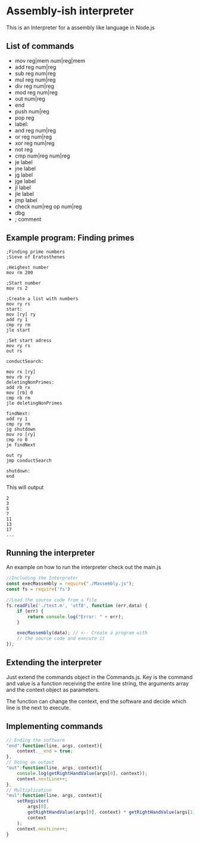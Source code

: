 # Assembly-ish interpreter
This is an Interpreter for a assembly like language in Node.js
## List of commands
* mov reg|mem num|reg|mem
* add reg num|reg
* sub reg num|reg
* mul reg num|reg
* div reg num|reg
* mod reg num|reg
* out num|reg
* end
* push num|reg
* pop reg
* label:
* and reg num|reg
* or reg num|reg
* xor reg num|reg
* not reg
* cmp num|reg num|reg
* je label
* jne label
* jg label
* jge label
* jl label
* jle label
* jmp label
* check num|reg op num|reg
* dbg
* ; comment
## Example program: Finding primes
```
;Finding prime numbers
;Sieve of Eratosthenes

;Heighest number
mov rm 200

;Start number
mov rs 2

;Create a list with numbers
mov ry rs
start:
mov [ry] ry
add ry 1
cmp ry rm
jle start

;Set start adress
mov ry rs
out rs

conductSearch:

mov rx [ry]
mov rb ry
deletingNonPrimes:
add rb rx
mov [rb] 0
cmp rb rm
jle deletingNonPrimes

findNext:
add ry 1
cmp ry rm
jg shutdown
mov ro [ry]
cmp ro 0
je findNext

out ry
jmp conductSearch

shutdown:
end
```
This will output
```
2
3
5
7
11
13
17
...
```
## Running the interpreter
An example on how to run the interpreter check out the main.js
```js
//Including the Interpreter
const execMassembly = require("./Massembly.js");
const fs = require('fs')

//Load the source code from a file
fs.readFile('./test.m', 'utf8', function (err,data) {
    if (err) {
        return console.log("Error: " + err);
    }

    execMassembly(data); // <-- Create a program with 
    // the source code and execute it
});
```
## Extending the interpreter
Just extend the commands object in the Commands.js. Key is the command and value is a function receiving the entire line string, the arguments array and the context object as parameters.

The function can change the context, end the software and decide which line is the next to execute.
## Implementing commands
```js
// Ending the software
"end":function(line, args, context){
    context.__end = true;
},
// Doing an output
"out":function(line, args, context){
    console.log(getRightHandValue(args[0], context));
    context.nextLine++;
},
// Multiplication
"mul":function(line, args, context){
    setRegister(
        args[0], 
        getRightHandValue(args[0], context) * getRightHandValue(args[1], context), 
        context
    );
    context.nextLine++;  
}
```
